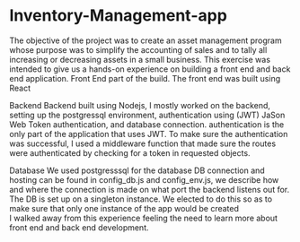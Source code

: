 # Inventory-Management-app
The objective of the project was to create an asset management program whose purpose was to simplify the accounting of sales and to tally all increasing or decreasing assets in a small business. 
This exercise was intended to give us a hands-on experience on building a front end and back end application.
Front End part of the build.
  The front end was built using React
  
  Backend
  Backend built using Nodejs, 
  I mostly worked on the backend, setting up the postgressql environment, authentication using (JWT) JaSon Web Token authentication, and     database connection.
  authentication is the only part of the application that uses JWT. 
  To make sure the authentication was successful, I used a middleware function that made sure the routes were authenticated by checking     for a token in requested objects.
  
  Database
  We used postgresssql for the database
  DB connection and hosting can be found in config_db.js and config_env.js, we describe how and where the connection is made on what port   the backend listens out for.
  The DB is set up on a singleton instance. We elected to do this so as  to make sure that only one instance of the app would be created    
  I walked away from this experience feeling the need to learn more about front end and back end development.
  
